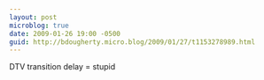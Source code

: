 ```yaml
---
layout: post
microblog: true
date: 2009-01-26 19:00 -0500
guid: http://bdougherty.micro.blog/2009/01/27/t1153278989.html
---
```

DTV transition delay = stupid
